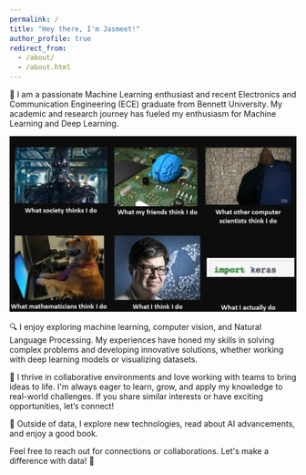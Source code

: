 ```yaml
---
permalink: /
title: "Hey there, I'm Jasmeet!"
author_profile: true
redirect_from: 
  - /about/
  - /about.html
---
```



👋 I am a passionate Machine Learning enthusiast and recent Electronics and Communication Engineering (ECE) graduate from Bennett University. My academic and research journey has fueled my enthusiasm for Machine Learning and Deep Learning.

![Data Science](../images/cv.jpeg)  <!-- Add an image related to data science, like a graph or code snippet -->

🔍 I enjoy exploring machine learning, computer vision, and Natural Language Processing. My experiences have honed my skills in solving complex problems and developing innovative solutions, whether working with deep learning models or visualizing datasets.


🤝 I thrive in collaborative environments and love working with teams to bring ideas to life. I'm always eager to learn, grow, and apply my knowledge to real-world challenges. If you share similar interests or have exciting opportunities, let’s connect!

🌟 Outside of data, I explore new technologies, read about AI advancements, and enjoy a good book.

Feel free to reach out for connections or collaborations. Let's make a difference with data! 🚀
